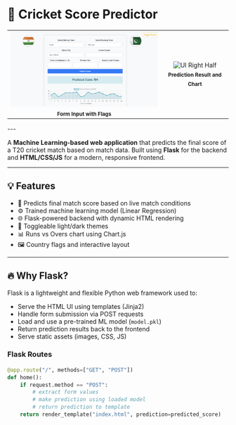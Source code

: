 # 🏏 Cricket Score Predictor

<table>
<tr>
<td align="center">
  <img src="score_prediction.png" alt="UI Left Half" width="400"/>
  <br><sub><b>Form Input with Flags</b></sub>
</td>
<td align="center">
  <img src="static/images/ui_right_half.png" alt="UI Right Half" width="400"/>
  <br><sub><b>Prediction Result and Chart</b></sub>
</td>
</tr>
</table>
---



A **Machine Learning-based web application** that predicts the final score of a T20 cricket match based on match data. Built using **Flask** for the backend and **HTML/CSS/JS** for a modern, responsive frontend.

---

## 💡 Features

- 🧠 Predicts final match score based on live match conditions
- ⚙️ Trained machine learning model (Linear Regression)
- 🌐 Flask-powered backend with dynamic HTML rendering
- 🎨 Toggleable light/dark themes
- 📊 Runs vs Overs chart using Chart.js
- 🖼️ Country flags and interactive layout

---

## 🔥 Why Flask?

Flask is a lightweight and flexible Python web framework used to:

- Serve the HTML UI using templates (Jinja2)
- Handle form submission via POST requests
- Load and use a pre-trained ML model (`model.pkl`)
- Return prediction results back to the frontend
- Serve static assets (images, CSS, JS)

### Flask Routes

```python
@app.route("/", methods=["GET", "POST"])
def home():
    if request.method == "POST":
        # extract form values
        # make prediction using loaded model
        # return prediction to template
    return render_template("index.html", prediction=predicted_score)
